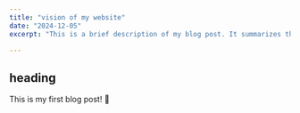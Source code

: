 ```yaml
---
title: "vision of my website"
date: "2024-12-05"
excerpt: "This is a brief description of my blog post. It summarizes the key points I discuss in my post."

---
```

## heading
This is my first blog post! 🎉
